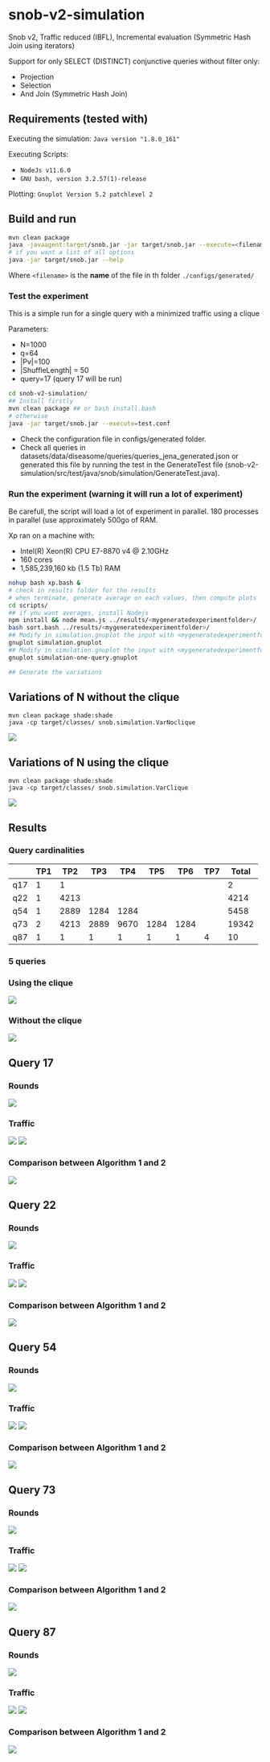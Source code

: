 # snob-v2-simulation
Snob v2, Traffic reduced (IBFL), Incremental evaluation (Symmetric Hash Join using iterators)

Support for only SELECT (DISTINCT) conjunctive queries without filter only:
- Projection
- Selection
- And Join (Symmetric Hash Join)

## Requirements (tested with)

Executing the simulation: `Java version "1.8.0_161"`

Executing Scripts: 
- `NodeJs v11.6.0`
- `GNU bash, version 3.2.57(1)-release`

Plotting: `Gnuplot Version 5.2 patchlevel 2`
 
## Build and run

```bash
mvn clean package
java -javaagent:target/snob.jar -jar target/snob.jar --execute=<filename>
# if you want a list of all options
java -jar target/snob.jar --help
```

Where `<filename>` is the **name** of the file in th folder `./configs/generated/` 


### Test the experiment

This is a simple run for a single query with a minimized traffic using a clique

Parameters:
* N=1000
* q=64
* |Pv|=100
* |ShuffleLength| = 50
* query=17 (query 17 will be run)

```bash
cd snob-v2-simulation/
## Install firstly
mvn clean package ## or bash install.bash
# otherwise
java -jar target/snob.jar --execute=test.conf
```

* Check the configuration file in configs/generated folder.
* Check all queries in datasets/data/diseasome/queries/queries_jena_generated.json
or generated this file by running the test in the GenerateTest file (snob-v2-simulation/src/test/java/snob/simulation/GenerateTest.java).
### Run the experiment (warning it will run a lot of experiment) 

Be carefull, the script will load a lot of experiment in parallel.
180 processes in parallel (use approximately 500go of RAM. 

Xp ran on a machine with:
* Intel(R) Xeon(R) CPU E7-8870 v4 @ 2.10GHz
* 160 cores
* 1,585,239,160 kb (1.5 Tb) RAM

```bash
nohup bash xp.bash &
# check in results folder for the results
# when terminate, generate average on each values, then compute plots
cd scripts/
## if you want averages, install Nodejs
npm install && node mean.js ../results/<mygeneratedexperimentfolder>/
bash sort.bash ../results/<mygeneratedexperimentfolder>/
## Modify in simulation.gnuplot the input with <mygeneratedexperimentfolder>
gnuplot simulation.gnuplot
## Modify in simulation.gnuplot the input with <mygeneratedexperimentfolder>
gnuplot simulation-one-query.gnuplot

## Generate the variations

```


## Variations of N without the clique

````
mvn clean package shade:shade
java -cp target/classes/ snob.simulation.VarNoclique
````

![](scripts/variations/plotN.png)

## Variations of N using the clique

````
mvn clean package shade:shade
java -cp target/classes/ snob.simulation.VarClique
````

![](scripts/variations/plotNClique.png)


## Results

### Query cardinalities
|| TP1 | TP2  | TP3 | TP4  | TP5 | TP6  | TP7 | Total |
|---| --- | ---  | --- | ---  | --- | ---  | --- | --- |
| q17| 1 | 1  |  |   |  |   |  | 2 |
| q22 | 1 | 4213  |  |   |  |   |  | 4214 |
| q54 | 1 | 2889  | 1284 | 1284  |  |   |  | 5458 |
| q73 | 2 | 4213  | 2889 | 9670  | 1284 | 1284  |  | 19342 |
| q87 | 1 | 1  | 1 | 1  | 1 | 1  | 4 | 10 |


### 5 queries

### Using the clique

![](results/55f16ca24b08ef2725fbbc5088942a1e-all/simulation-w-clique-traffictrue.png)

### Without the clique

![](results/55f16ca24b08ef2725fbbc5088942a1e-all/simulation-wo-clique-traffictrue.png)

## Query 17

### Rounds

![](results/55f16ca24b08ef2725fbbc5088942a1e-all/q17-simulation-round-traffictrue.png)

### Traffic

![](results/55f16ca24b08ef2725fbbc5088942a1e-all/q17-simulation-traffic-triples.png)
![](results/55f16ca24b08ef2725fbbc5088942a1e-all/q17-simulation-traffic-messages.png)

### Comparison between Algorithm 1 and 2
![](results/review2-a13fa1a657bcaed2b0c17154e6b69b2b-all/q17-review2-simulation-round-traffictrue.png)

## Query 22

### Rounds

![](results/55f16ca24b08ef2725fbbc5088942a1e-all/q22-simulation-round-traffictrue.png)

### Traffic

![](results/55f16ca24b08ef2725fbbc5088942a1e-all/q22-simulation-traffic-triples.png)
![](results/55f16ca24b08ef2725fbbc5088942a1e-all/q22-simulation-traffic-messages.png)

### Comparison between Algorithm 1 and 2
![](results/review2-a13fa1a657bcaed2b0c17154e6b69b2b-all/q22-review2-simulation-round-traffictrue.png)

## Query 54

### Rounds

![](results/55f16ca24b08ef2725fbbc5088942a1e-all/q54-simulation-round-traffictrue.png)

### Traffic

![](results/55f16ca24b08ef2725fbbc5088942a1e-all/q54-simulation-traffic-triples.png)
![](results/55f16ca24b08ef2725fbbc5088942a1e-all/q54-simulation-traffic-messages.png)

### Comparison between Algorithm 1 and 2
![](results/review2-a13fa1a657bcaed2b0c17154e6b69b2b-all/q54-review2-simulation-round-traffictrue.png)

## Query 73

### Rounds

![](results/55f16ca24b08ef2725fbbc5088942a1e-all/q73-simulation-round-traffictrue.png)

### Traffic

![](results/55f16ca24b08ef2725fbbc5088942a1e-all/q73-simulation-traffic-triples.png)
![](results/55f16ca24b08ef2725fbbc5088942a1e-all/q73-simulation-traffic-messages.png)

### Comparison between Algorithm 1 and 2
![](results/review2-a13fa1a657bcaed2b0c17154e6b69b2b-all/q73-review2-simulation-round-traffictrue.png)


## Query 87

### Rounds

![](results/55f16ca24b08ef2725fbbc5088942a1e-all/q87-simulation-round-traffictrue.png)

### Traffic

![](results/55f16ca24b08ef2725fbbc5088942a1e-all/q87-simulation-traffic-triples.png)
![](results/55f16ca24b08ef2725fbbc5088942a1e-all/q87-simulation-traffic-messages.png)

### Comparison between Algorithm 1 and 2
![](results/review2-a13fa1a657bcaed2b0c17154e6b69b2b-all/q87-review2-simulation-round-traffictrue.png)
